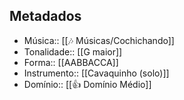 ## Metadados
- Música:: [[🎶 Músicas/Cochichando]]
- Tonalidade:: [[G maior]]
- Forma:: [[AABBACCA]]
- Instrumento:: [[Cavaquinho (solo)]]
- Domínio:: [[👍 Domínio Médio]]